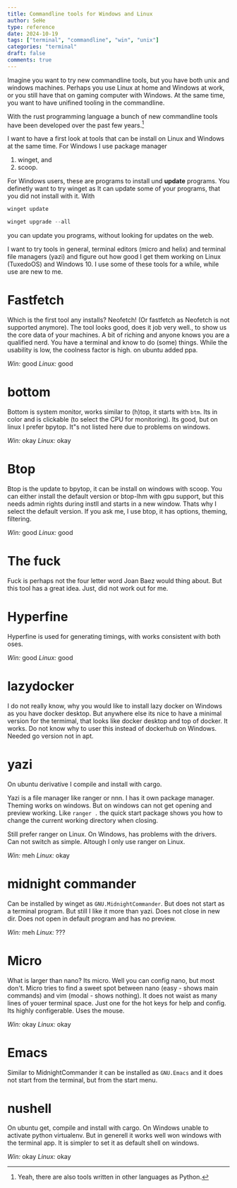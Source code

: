 ```yaml
---
title: Commandline tools for Windows and Linux
author: SeHe
type: reference
date: 2024-10-19
tags: ["terminal", "commandline", "win", "unix"]
categories: "terminal"
draft: false
comments: true
---
```


Imagine you want to try new commandline tools, but you have both unix and windows machines. 
Perhaps you use Linux at home and Windows at work, or you still have that on gaming computer with Windows.
At the same time, you want to have unifined tooling in the commandline.
 
With the rust programming language a bunch of new commandline tools have been developed over the past few years.[^1] 

[^1]: Yeah, there are also tools written in other languages as Python.

I want to have a first look at tools that can be install on Linux and Windows at the same time. For Windows I use package manager

1. winget, and
2. scoop.

For Windows users, these are programs to install und **update** programs. You definetly want to try winget as It can update some of your programs, that you did not install with it.
With 
```powershell
winget update

winget upgrade --all
```
you can update you programs, without looking for updates on the web.

I want to try tools in general, terminal editors (micro and helix) and terminal file managers (yazi) and figure out how good I get them working on Linux (TuxedoOS) and Windows 10.
I use some of these tools for a while, while use are new to me.

# Fastfetch

Which is the first tool any installs? Neofetch! (Or fastfetch as Neofetch is not supported anymore).  The tool looks good, does it job very well., to show us the core data of your machines. A bit of riching and anyone knows you are a qualified nerd.
You have a terminal and know to do (some) things. While the usability is low, the coolness factor is high.
on ubuntu added ppa.

*Win:* good
*Linux:* good

# bottom

Bottom is system monitor, works similar to (h)top, it starts with `btm`. Its in color and is clickable (to select the CPU for monitoring). 
Its good, but on linux I prefer bpytop. It"s not listed here due to problems on windows.

*Win:* okay
*Linux:* okay

# Btop

Btop is the update to bpytop, it can be install on windows with scoop.
You can either install the default version or btop-lhm with gpu support, but this needs admin rights during instll and starts in a new window. 
Thats why I select the default version.
If you ask me, I use btop, it has options, theming, filtering.

*Win:* good
*Linux:* good

# The fuck

Fuck is perhaps not the four letter word Joan Baez would thing about. But this tool has a great idea.
Just, did not work out for me.

# Hyperfine

Hyperfine is used for generating timings, with works consistent with both oses.

*Win:* good
*Linux:* good

# lazydocker

I do not really know, why you would like to install lazy docker on Windows as you have docker desktop. 
But anywhere else its nice to have a minimal version for the termimal, that looks like docker desktop and top of docker.
It works.
Do not know why to user this instead of dockerhub on Windows.
Needed go version not in apt.

# yazi

On ubuntu derivative I compile and install with cargo.

Yazi is a file manager like ranger or nnn.
I has it own package manager. Theming works on windows. But on windows can not get opening and preview working.
Like `ranger .` the quick start package shows you how to change the current working directory when closing.

Still prefer ranger on Linux. On Windows, has problems with the drivers. Can not switch as simple.
Altough I only use ranger on Linux.

*Win:* meh
*Linux:* okay

# midnight commander

Can be installed by winget as `GNU.MidnightCommander`.
But does not start as a terminal program.
But still I like it more than yazi.
Does not close in new dir.
Does not open in default program and has no preview.

*Win:* meh
*Linux:* ???

# Micro

What is larger than nano?
Its micro.
Well you can config nano, but most don't.
Micro tries to find a sweet spot between nano (easy - shows main commands) and vim (modal - shows nothing).
It does not waist as many lines of youer terminal space. 
Just one for the hot keys for help and config. Its highly configerable. Uses the mouse.

*Win:* okay
*Linux:* okay


# Emacs

Similar to MidnightCommander it can be installed as `GNU.Emacs` and it does not start from the terminal, but from the start menu.


# nushell

On ubuntu get, compile and install with cargo.
On Windows unable to activate python virtualenv.
But in generell it works well won windows with the terminal app.
It is simpler to set it as default shell on windows.

*Win:* okay
*Linux:* okay
